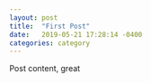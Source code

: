 ```yaml
---
layout: post
title:  "First Post"
date:   2019-05-21 17:28:14 -0400
categories: category
---
```

Post content, great